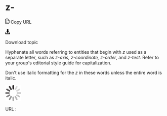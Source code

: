 # z-

![Copy URL](media/z/Copy.png)
Copy URL

![Download](media/z/Download.png)

Download topic

Hyphenate all words referring to entities that begin with *z* used as a separate letter, such as *z-axis, z-coordinate, z-order*, and *z-test.* Refer to your group's editorial style guide for capitalization.

Don't use italic formatting for the *z* in these words unless the entire word is italic.

![In progress](media/z/activity-large.gif)

URL :
